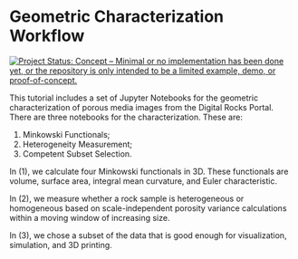 # Geometric Characterization Workflow
[![Project Status: Concept – Minimal or no implementation has been done yet, or the repository is only intended to be a limited example, demo, or proof-of-concept.](https://www.repostatus.org/badges/latest/concept.svg)](https://www.repostatus.org/#concept)

This tutorial includes a set of Jupyter Notebooks for the geometric characterization of porous media images from the Digital Rocks Portal. There are three notebooks for the characterization. These are:
1. Minkowski Functionals;
2. Heterogeneity Measurement;
3. Competent Subset Selection.

In (1), we calculate four Minkowski functionals in 3D. These functionals are volume, surface area, integral mean curvature, and Euler characteristic.

In (2), we measure whether a rock sample is heterogeneous or homogeneous based on scale-independent porosity variance calculations within a moving window of increasing size.

In (3), we chose a subset of the data that is good enough for visualization, simulation, and 3D printing.
